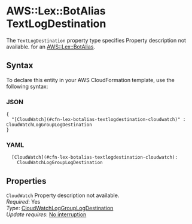 # AWS::Lex::BotAlias TextLogDestination<a name="aws-properties-lex-botalias-textlogdestination"></a>

<a name="aws-properties-lex-botalias-textlogdestination-description"></a>The `TextLogDestination` property type specifies Property description not available\. for an [AWS::Lex::BotAlias](aws-resource-lex-botalias.md)\.

## Syntax<a name="aws-properties-lex-botalias-textlogdestination-syntax"></a>

To declare this entity in your AWS CloudFormation template, use the following syntax:

### JSON<a name="aws-properties-lex-botalias-textlogdestination-syntax.json"></a>

```
{
  "[CloudWatch](#cfn-lex-botalias-textlogdestination-cloudwatch)" : CloudWatchLogGroupLogDestination
}
```

### YAML<a name="aws-properties-lex-botalias-textlogdestination-syntax.yaml"></a>

```
  [CloudWatch](#cfn-lex-botalias-textlogdestination-cloudwatch): 
    CloudWatchLogGroupLogDestination
```

## Properties<a name="aws-properties-lex-botalias-textlogdestination-properties"></a>

`CloudWatch`  <a name="cfn-lex-botalias-textlogdestination-cloudwatch"></a>
Property description not available\.  
*Required*: Yes  
*Type*: [CloudWatchLogGroupLogDestination](aws-properties-lex-botalias-cloudwatchloggrouplogdestination.md)  
*Update requires*: [No interruption](https://docs.aws.amazon.com/AWSCloudFormation/latest/UserGuide/using-cfn-updating-stacks-update-behaviors.html#update-no-interrupt)